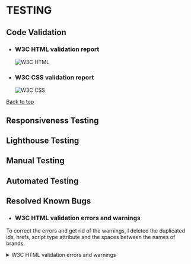 # TESTING

## Code Validation
* ### W3C HTML validation report
    ![W3C HTML](https://veroperfume.s3.eu-west-2.amazonaws.com/media/readme-pics/w3c-html-no-errors.png)

* ### W3C CSS validation report
    ![W3C CSS](https://veroperfume.s3.eu-west-2.amazonaws.com/media/readme-pics/w3c-css-no-errors.png)


[Back to top](#testing)

## Responsiveness Testing

## Lighthouse Testing

## Manual Testing

## Automated Testing

## Resolved Known Bugs
* ### W3C HTML validation errors and warnings
To correct the errors and get rid of the warnings, I deleted the duplicated ids, hrefs, script type attribute and the spaces between the names of brands. 
    
 <details><summary>W3C HTML validation errors and warnings</summary>

   ![W3C HTML errors](https://veroperfume.s3.eu-west-2.amazonaws.com/media/readme-pics/w3c-html.png)
    
</detials>

## Browser Compatibility Testing

## User Story Testing

